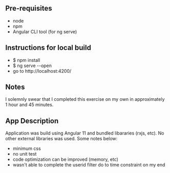 ## Pre-requisites
* node
* npm
* Angular CLI tool (for ng serve)

## Instructions for local build

* $ npm install
* $ ng serve --open
* go to http://localhost:4200/

## Notes

I solemnly swear that I completed this exercise on my own in approximately 1 hour and 45 minutes. 

## App Description
Application was build using Angular 11 and bundled libararies (rxjs, etc). No other external libraries was used. Some notes below:

* minimum css
* no unit test
* code optimization can be improved (memory, etc)
* wasn't able to complete the userid filter do to time constraint on my end

